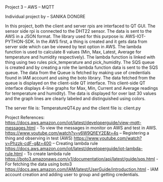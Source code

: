 Project 3 – AWS – MQTT

Individual project by – SANIKA DONGRE


In this project, both the client and server rpis are interfaced to QT GUI. The sensor side rpi is connected to the DHT22 sensor. The data is sent to the AWS in a JSON format. The library used for this purpose is: AWS-IOT-PYTHON-SDK. In the AWS first, a thing is created and it gets data from server side which can be viewed by test option in AWS. The lambda function is used to calculate 8 values (Min, Max, Latest, Average for temperature and humidity respectively). The lambda function is linked with thing using two rules pick_temperature and pick_humidity. The SQS queue is created and by creating a role the lambda function data is sent to the SQS queue. The data from the Queue is fetched by making use of credentials found in IAM account and using the boto library. The data fetched from the queue is displayed on the client-side QT interface. This client-side QT interface displays 4-line graphs for Max, Min, Current and Average readings for temperature and humidity). The data is displayed for over last 30 values and the graph lines are clearly labeled and distinguished using colors. 

The server file is: TemperatureQT4.py
and the client file is: client.py

Project References: 
https://docs.aws.amazon.com/iot/latest/developerguide/view-mqtt-messages.html - To view the messages in monitor on AWS and test in AWS. 
https://www.youtube.com/watch?v=y6W9QfiEY2E&t=4s – Registering a thing and observing in test (AWS)
https://www.youtube.com/watch?v=Phzzk-cdF-g&t=400 – Creating lambda rule 
https://docs.aws.amazon.com/iot/latest/developerguide/iot-lambda-rule.html - To create lambda rule
https://boto3.amazonaws.com/v1/documentation/api/latest/guide/sqs.html - For fetching the data using boto3
https://docs.aws.amazon.com/IAM/latest/UserGuide/introduction.html - IAM account creation and adding user to group and getting credentials.







